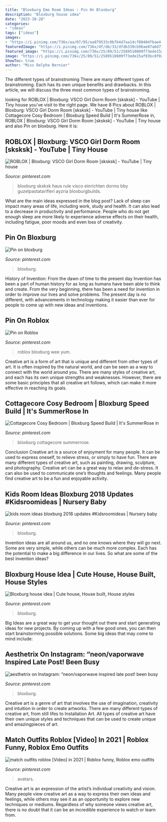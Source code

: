```yaml
---
title: "Bloxburg Emo Room Ideas : Pin On Bloxburg"
description: "Bloxburg house idea"
date: "2023-10-28"
categories:
- "ideas"
tags: ["ideas"]
images:
- "https://i.pinimg.com/736x/aa/07/95/aa079533c0b7b4d7aa14cf80404fbae4.jpg"
featuredImage: "https://i.pinimg.com/736x/df/db/33/dfdb339cb96ae07a6d775270ad0ef252.jpg"
featured_image: "https://i.pinimg.com/736x/25/89/51/2589510809f73ede15af93bc8f0277f3.jpg"
image: "https://i.pinimg.com/736x/25/89/51/2589510809f73ede15af93bc8f0277f3.jpg"
ShowToc: true
author: "Miss Delpha Bernier"
---
```



The different types of brainstroming
There are many different types of brainstroming. Each has its own unique benefits and drawbacks. In this article, we will discuss the three most common types of brainstroming.

	

		
looking for ROBLOX | Bloxburg: VSCO Girl Dorm Room [sksksk] - YouTube | Tiny house you've visit to the right page. We have 8 Pics about ROBLOX | Bloxburg: VSCO Girl Dorm Room [sksksk] - YouTube | Tiny house like Cottagecore Cosy Bedroom | Bloxburg Speed Build | It&#039;s SummerRose in, ROBLOX | Bloxburg: VSCO Girl Dorm Room [sksksk] - YouTube | Tiny house and also Pin on bloxburg. Here it is:
		
    
## ROBLOX | Bloxburg: VSCO Girl Dorm Room [sksksk] - YouTube | Tiny House

<img loading=lazy src="https://i.pinimg.com/736x/cd/8b/2a/cd8b2a94a2fdfbe55128df80537f0d49.jpg" onerror="this.onerror=null;this.src='https://tse1.mm.bing.net/th?id=OIP.k3aCcaSvH3JAZd9FGG4X9QHaEK&amp;pid=15.1';" alt="ROBLOX | Bloxburg: VSCO Girl Dorm Room [sksksk] - YouTube | Tiny house">

_Source: pinterest.com_

>bloxburg sksksk haus rule visco einrichten dorms bby guzelpastatarifleri ayzria bloxburgbuilds. 

	

What are the main ideas expressed in the blog post?
Lack of sleep can impact many areas of life, including work, study and health. It can also lead to a decrease in productivity and performance. People who do not get enough sleep are more likely to experience adverse effects on their health, including fatigue, poor moods and even loss of creativity.

    
## Pin On Bloxburg

<img loading=lazy src="https://i.pinimg.com/736x/aa/07/95/aa079533c0b7b4d7aa14cf80404fbae4.jpg" onerror="this.onerror=null;this.src='https://tse2.mm.bing.net/th?id=OIP.Uc0VsBN4NHRPFsEsmZmyMAHaKk&amp;pid=15.1';" alt="Pin on bloxburg">

_Source: pinterest.com_

>bloxburg. 

	

History of Invention: From the dawn of time to the present day
Invention has been a part of human history for as long as humans have been able to think and create. From the very beginning, there has been a need for invention in order to improve our lives and solve problems. The present day is no different, with advancements in technology making it easier than ever for people to come up with new ideas and inventions.

    
## Pin On Roblox

<img loading=lazy src="https://i.pinimg.com/736x/32/b0/b6/32b0b65f55fbf52c792adf13e1104bad.jpg" onerror="this.onerror=null;this.src='https://tse2.mm.bing.net/th?id=OIP.FV4gq1RNncNOtfab4-UY2gHaIk&amp;pid=15.1';" alt="Pin on Roblox">

_Source: pinterest.com_

>roblox bloxburg wee yum. 

	

Creative art is a form of art that is unique and different from other types of art. It is often inspired by the natural world, and can be seen as a way to connect with the world around you. There are many styles of creative art, and each has its own unique strengths and weaknesses. However, there are some basic principles that all creative art follows, which can make it more effective in reaching its goals.

    
## Cottagecore Cosy Bedroom | Bloxburg Speed Build | It&#039;s SummerRose In

<img loading=lazy src="https://i.pinimg.com/736x/09/c0/e2/09c0e20fcb8ffcf0e4b318cabef028d2.jpg" onerror="this.onerror=null;this.src='https://tse1.mm.bing.net/th?id=OIP.wNd9p1ioj92iij8vHEAu7wHaEK&amp;pid=15.1';" alt="Cottagecore Cosy Bedroom | Bloxburg Speed Build | It&#039;s SummerRose in">

_Source: pinterest.com_

>bloxburg cottagecore summerrose. 

	

Conclusion
Creative art is a source of enjoyment for many people. It can be used to express oneself, to relieve stress, or simply to have fun. There are many different types of creative art, such as painting, drawing, sculpture, and photography.
Creative art can be a great way to relax and de-stress. It can also be used to communicate one’s thoughts and feelings. Many people find creative art to be a fun and enjoyable activity.

    
## Kids Room Ideas Bloxburg 2018 Updates #Kidsroomideas | Nursery Baby

<img loading=lazy src="https://i.pinimg.com/736x/25/89/51/2589510809f73ede15af93bc8f0277f3.jpg" onerror="this.onerror=null;this.src='https://tse1.mm.bing.net/th?id=OIP.YDKG4hXBQCabFWP7fKP8tgHaLH&amp;pid=15.1';" alt="kids room ideas bloxburg 2018 updates #Kidsroomideas | Nursery baby">

_Source: pinterest.com_

>bloxburg. 

	

Invention ideas are all around us, and no one knows where they will go next. Some are very simple, while others can be much more complex. Each has the potential to make a big difference in our lives. So what are some of the best invention ideas?

    
## Bloxburg House Idea | Cute House, House Built, House Styles

<img loading=lazy src="https://i.pinimg.com/736x/9a/bf/c8/9abfc84599d7ef183d0e4f690ad2a123.jpg" onerror="this.onerror=null;this.src='https://tse1.mm.bing.net/th?id=OIP.sp9ottGRjnLVl7dqz2lwLgHaET&amp;pid=15.1';" alt="Bloxburg house idea | Cute house, House built, House styles">

_Source: pinterest.com_

>bloxburg. 

	

Big Ideas are a great way to get your thought out there and start generating ideas for new projects. By coming up with a few good ones, you can then start brainstorming possible solutions. Some big ideas that may come to mind include: 

    
## Aesthetrix On Instagram: “neon/vaporwave Inspired Late Post! Been Busy

<img loading=lazy src="https://i.pinimg.com/736x/6f/64/c6/6f64c6f7d77e473e8c374b60a7679c31.jpg" onerror="this.onerror=null;this.src='https://tse1.mm.bing.net/th?id=OIP.hUxmHWf2JRtfhq51RATvggHaEK&amp;pid=15.1';" alt="aesthetrix on Instagram: “neon/vaporwave inspired late post! been busy">

_Source: pinterest.com_

>bloxburg. 

	

Creative art is a genre of art that involves the use of imagination, creativity and intuition in order to create artworks. There are many different types of creative art, from still lifes to Installation Art. All types of creative art have their own unique styles and techniques that can be used to create unique and amazingpieces of art.

    
## Match Outfits Roblox [Video] In 2021 | Roblox Funny, Roblox Emo Outfits

<img loading=lazy src="https://i.pinimg.com/736x/df/db/33/dfdb339cb96ae07a6d775270ad0ef252.jpg" onerror="this.onerror=null;this.src='https://tse1.mm.bing.net/th?id=OIP.S9jDYgGJRzcIJlk8qh3KqgHaNK&amp;pid=15.1';" alt="match outfits roblox [Video] in 2021 | Roblox funny, Roblox emo outfits">

_Source: pinterest.com_

>avatars. 

	

Creative art is an expression of the artist’s individual creativity and vision. Many people view creative art as a way to express their own ideas and feelings, while others may see it as an opportunity to explore new techniques or mediums. Regardless of why someone views creative art, there is no doubt that it can be an incredible experience to watch or learn from.

